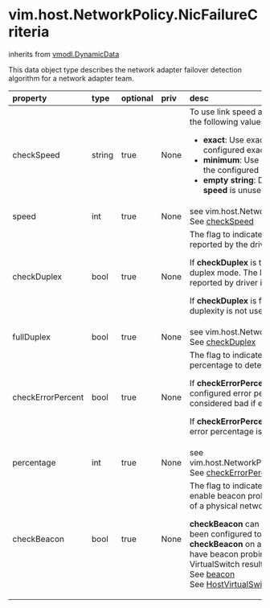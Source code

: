 vim.host.NetworkPolicy.NicFailureCriteria
=========================================
inherits from [vmodl.DynamicData](docs/vmodl.DynamicData.md)


This data object type describes the network adapter failover    detection algorithm for a network adapter team.

| property | type | optional | priv | desc |
|:---------|:-----|:---------|:-----|:-----|
| checkSpeed | string | true | None | To use link speed as the criteria, <em>checkSpeed</em> must be one of   the following values:   <p>   <ul>   <li> <b>exact</b>: Use exact speed to detect link failure.        <b>speed</b> is the configured exact speed in megabits per second.   <li> <b>minimum</b>: Use minimum speed to detect failure.        <b>speed</b> is the configured minimum speed in megabits per second.   <li> <b>empty string</b>: Do not use link speed to detect failure.         <b>speed</b> is unused in this case.   </ul> |
| speed | int | true | None | see vim.host.NetworkPolicy.NicFailureCriteria#checkSpeed<br>See <a href="vim.host.NetworkPolicy.NicFailureCriteria.md#checkSpeed">checkSpeed</a><br> |
| checkDuplex | bool | true | None | The flag to indicate whether or not to use the link duplex reported    by the driver as link selection criteria.   <p>   If <b>checkDuplex</b> is true, then fullDuplex is the configured    duplex mode.  The link is considered bad if the link duplex reported    by driver is not the same as fullDuplex.   </p>   <p>   If <b>checkDuplex</b> is false, then fullDuplex is unused, and   link duplexity is not used as a detection method. |
| fullDuplex | bool | true | None | see vim.host.NetworkPolicy.NicFailureCriteria#checkDuplex<br>See <a href="vim.host.NetworkPolicy.NicFailureCriteria.md#checkDuplex">checkDuplex</a><br> |
| checkErrorPercent | bool | true | None | The flag to indicate whether or not to use link error percentage    to detect failure.   <p>   If <b>checkErrorPercent</b> is true, then percentage is the configured    error percentage that is tolerated.  The link is considered bad    if error rate exceeds percentage.   <p>   If <b>checkErrorPercent</b> is false, percentage is unused, and   error percentage is not used as a detection method. |
| percentage | int | true | None | see vim.host.NetworkPolicy.NicFailureCriteria#checkErrorPercent<br>See <a href="vim.host.NetworkPolicy.NicFailureCriteria.md#checkErrorPercent">checkErrorPercent</a><br> |
| checkBeacon | bool | true | None | The flag to indicate whether or not to enable this property to    enable beacon probing as a method to validate   the link status of a physical network adapter.   <p>   <b>checkBeacon</b> can be enabled only if the VirtualSwitch has been   configured to use the beacon.  Attempting to set <b>checkBeacon</b>   on a PortGroup or VirtualSwitch that does not have beacon probing   configured for the applicable VirtualSwitch results in an error.<br>See <a href="vim.host.VirtualSwitch.BondBridge.md#beacon">beacon</a><br>See <a href="vim.host.VirtualSwitch.BeaconConfig.md">HostVirtualSwitchBeaconConfig</a><br> |


